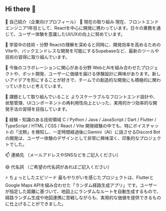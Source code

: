 ## Hi there 👋

📄 自己紹介（企業向けプロフィール）
🔭 現在の取り組み
現在、フロントエンドエンジニア1年目として、Reactを中心に開発に携わっています。日々の業務を通じて、ユーザー体験を意識したUI/UXの向上に努めています。

🌱 学習中の技術・分野
Reactの理解を深めると同時に、開発効率を高めるためのViteや、バックエンドレスな開発を可能にするSupabaseなど、最新のツールや技術の習得に取り組んでいます。

👯 今後のコラボレーションに関心がある分野
WebとAIを組み合わせたプロジェクトや、ボット開発、ユーザーに価値を届ける体験設計に興味があります。新しいアイデアを形にすることが好きで、チームでの創造的な開発にも積極的に関わっていきたいと考えています。

🤔 課題として取り組んでいること
よりスケーラブルなフロントエンド設計や、状態管理、UIコンポーネントの再利用性向上といった、実用的かつ効率的な開発手法の習得を目指しています。

💬 経験・知識のある技術領域
C / Python / Java / JavaScript / Dart / Flutter / TypeScript / HTML / CSS / React / Vite
開発経験の中でも、特にボイスチャットの「沈黙」を検知し、一定時間経過後にGemini（AI）に話させるDiscord Botの開発は、ユーザー体験のデザインとして非常に興味深く、印象的なプロジェクトでした。

📫 連絡先
（メールアドレスやSNSなどをご記入ください）

😄 代名詞
（ご希望の代名詞があればご記入ください）

⚡ ちょっとしたエピソード
最もやりがいを感じたプロジェクトは、FlutterとGoogle Maps APIを組み合わせた「ランダム経路生成アプリ」です。ユーザーが指定した距離に基づいて、地図上にランダムなルートを自動生成するもので、経路ランダム生成や地図連携に苦戦しながらも、実用的な価値を提供できるものに仕上げることができました。
